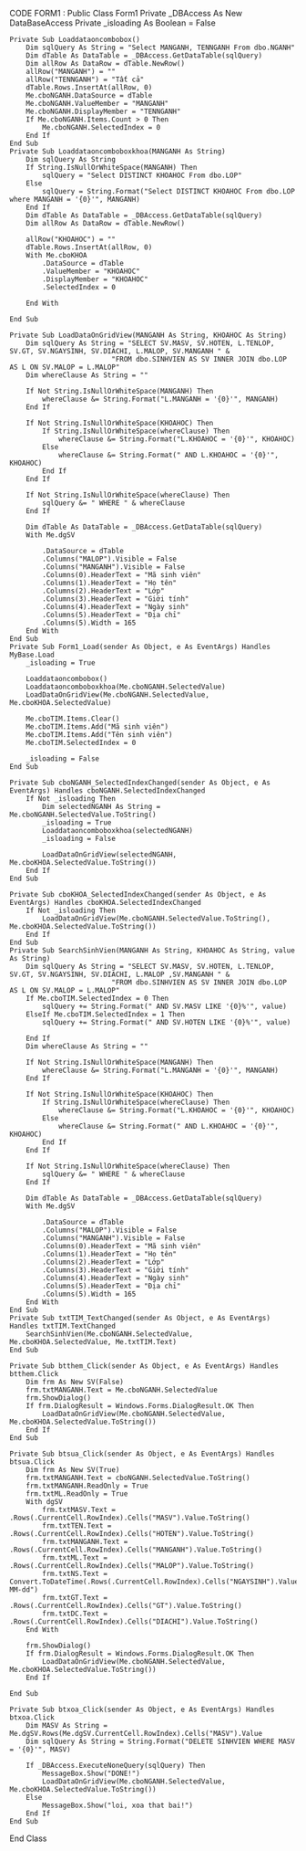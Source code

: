 CODE FORM1 :
Public Class Form1
    Private _DBAccess As New DataBaseAccess
    Private _isloading As Boolean = False

    Private Sub Loaddataoncombobox()
        Dim sqlQuery As String = "Select MANGANH, TENNGANH From dbo.NGANH"
        Dim dTable As DataTable = _DBAccess.GetDataTable(sqlQuery)
        Dim allRow As DataRow = dTable.NewRow()
        allRow("MANGANH") = ""
        allRow("TENNGANH") = "Tất cả"
        dTable.Rows.InsertAt(allRow, 0)
        Me.cboNGANH.DataSource = dTable
        Me.cboNGANH.ValueMember = "MANGANH"
        Me.cboNGANH.DisplayMember = "TENNGANH"
        If Me.cboNGANH.Items.Count > 0 Then
            Me.cboNGANH.SelectedIndex = 0
        End If
    End Sub
    Private Sub Loaddataoncomboboxkhoa(MANGANH As String)
        Dim sqlQuery As String
        If String.IsNullOrWhiteSpace(MANGANH) Then
            sqlQuery = "Select DISTINCT KHOAHOC From dbo.LOP"
        Else
            sqlQuery = String.Format("Select DISTINCT KHOAHOC From dbo.LOP where MANGANH = '{0}'", MANGANH)
        End If
        Dim dTable As DataTable = _DBAccess.GetDataTable(sqlQuery)
        Dim allRow As DataRow = dTable.NewRow()

        allRow("KHOAHOC") = ""
        dTable.Rows.InsertAt(allRow, 0)
        With Me.cboKHOA
            .DataSource = dTable
            .ValueMember = "KHOAHOC"
            .DisplayMember = "KHOAHOC"
            .SelectedIndex = 0

        End With

    End Sub

    Private Sub LoadDataOnGridView(MANGANH As String, KHOAHOC As String)
        Dim sqlQuery As String = "SELECT SV.MASV, SV.HOTEN, L.TENLOP, SV.GT, SV.NGAYSINH, SV.DIACHI, L.MALOP, SV.MANGANH " &
                             "FROM dbo.SINHVIEN AS SV INNER JOIN dbo.LOP AS L ON SV.MALOP = L.MALOP"
        Dim whereClause As String = ""

        If Not String.IsNullOrWhiteSpace(MANGANH) Then
            whereClause &= String.Format("L.MANGANH = '{0}'", MANGANH)
        End If

        If Not String.IsNullOrWhiteSpace(KHOAHOC) Then
            If String.IsNullOrWhiteSpace(whereClause) Then
                whereClause &= String.Format("L.KHOAHOC = '{0}'", KHOAHOC)
            Else
                whereClause &= String.Format(" AND L.KHOAHOC = '{0}'", KHOAHOC)
            End If
        End If

        If Not String.IsNullOrWhiteSpace(whereClause) Then
            sqlQuery &= " WHERE " & whereClause
        End If

        Dim dTable As DataTable = _DBAccess.GetDataTable(sqlQuery)
        With Me.dgSV

            .DataSource = dTable
            .Columns("MALOP").Visible = False
            .Columns("MANGANH").Visible = False
            .Columns(0).HeaderText = "Mã sinh viên"
            .Columns(1).HeaderText = "Họ tên"
            .Columns(2).HeaderText = "Lớp"
            .Columns(3).HeaderText = "Giới tính"
            .Columns(4).HeaderText = "Ngày sinh"
            .Columns(5).HeaderText = "Địa chỉ"
            .Columns(5).Width = 165
        End With
    End Sub
    Private Sub Form1_Load(sender As Object, e As EventArgs) Handles MyBase.Load
        _isloading = True

        Loaddataoncombobox()
        Loaddataoncomboboxkhoa(Me.cboNGANH.SelectedValue)
        LoadDataOnGridView(Me.cboNGANH.SelectedValue, Me.cboKHOA.SelectedValue)

        Me.cboTIM.Items.Clear()
        Me.cboTIM.Items.Add("Mã sinh viên")
        Me.cboTIM.Items.Add("Tên sinh viên")
        Me.cboTIM.SelectedIndex = 0

        _isloading = False
    End Sub

    Private Sub cboNGANH_SelectedIndexChanged(sender As Object, e As EventArgs) Handles cboNGANH.SelectedIndexChanged
        If Not _isloading Then
            Dim selectedNGANH As String = Me.cboNGANH.SelectedValue.ToString()
            _isloading = True
            Loaddataoncomboboxkhoa(selectedNGANH)
            _isloading = False

            LoadDataOnGridView(selectedNGANH, Me.cboKHOA.SelectedValue.ToString())
        End If
    End Sub

    Private Sub cboKHOA_SelectedIndexChanged(sender As Object, e As EventArgs) Handles cboKHOA.SelectedIndexChanged
        If Not _isloading Then
            LoadDataOnGridView(Me.cboNGANH.SelectedValue.ToString(), Me.cboKHOA.SelectedValue.ToString())
        End If
    End Sub
    Private Sub SearchSinhVien(MANGANH As String, KHOAHOC As String, value As String)
        Dim sqlQuery As String = "SELECT SV.MASV, SV.HOTEN, L.TENLOP, SV.GT, SV.NGAYSINH, SV.DIACHI, L.MALOP ,SV.MANGANH " &
                             "FROM dbo.SINHVIEN AS SV INNER JOIN dbo.LOP AS L ON SV.MALOP = L.MALOP"
        If Me.cboTIM.SelectedIndex = 0 Then
            sqlQuery += String.Format(" AND SV.MASV LIKE '{0}%'", value)
        ElseIf Me.cboTIM.SelectedIndex = 1 Then
            sqlQuery += String.Format(" AND SV.HOTEN LIKE '{0}%'", value)

        End If
        Dim whereClause As String = ""

        If Not String.IsNullOrWhiteSpace(MANGANH) Then
            whereClause &= String.Format("L.MANGANH = '{0}'", MANGANH)
        End If

        If Not String.IsNullOrWhiteSpace(KHOAHOC) Then
            If String.IsNullOrWhiteSpace(whereClause) Then
                whereClause &= String.Format("L.KHOAHOC = '{0}'", KHOAHOC)
            Else
                whereClause &= String.Format(" AND L.KHOAHOC = '{0}'", KHOAHOC)
            End If
        End If

        If Not String.IsNullOrWhiteSpace(whereClause) Then
            sqlQuery &= " WHERE " & whereClause
        End If

        Dim dTable As DataTable = _DBAccess.GetDataTable(sqlQuery)
        With Me.dgSV

            .DataSource = dTable
            .Columns("MALOP").Visible = False
            .Columns("MANGANH").Visible = False
            .Columns(0).HeaderText = "Mã sinh viên"
            .Columns(1).HeaderText = "Họ tên"
            .Columns(2).HeaderText = "Lớp"
            .Columns(3).HeaderText = "Giới tính"
            .Columns(4).HeaderText = "Ngày sinh"
            .Columns(5).HeaderText = "Địa chỉ"
            .Columns(5).Width = 165
        End With
    End Sub
    Private Sub txtTIM_TextChanged(sender As Object, e As EventArgs) Handles txtTIM.TextChanged
        SearchSinhVien(Me.cboNGANH.SelectedValue, Me.cboKHOA.SelectedValue, Me.txtTIM.Text)
    End Sub

    Private Sub btthem_Click(sender As Object, e As EventArgs) Handles btthem.Click
        Dim frm As New SV(False)
        frm.txtMANGANH.Text = Me.cboNGANH.SelectedValue
        frm.ShowDialog()
        If frm.DialogResult = Windows.Forms.DialogResult.OK Then
            LoadDataOnGridView(Me.cboNGANH.SelectedValue, Me.cboKHOA.SelectedValue.ToString())
        End If
    End Sub

    Private Sub btsua_Click(sender As Object, e As EventArgs) Handles btsua.Click
        Dim frm As New SV(True)
        frm.txtMANGANH.Text = cboNGANH.SelectedValue.ToString()
        frm.txtMANGANH.ReadOnly = True
        frm.txtML.ReadOnly = True
        With dgSV
            frm.txtMASV.Text = .Rows(.CurrentCell.RowIndex).Cells("MASV").Value.ToString()
            frm.txtTEN.Text = .Rows(.CurrentCell.RowIndex).Cells("HOTEN").Value.ToString()
            frm.txtMANGANH.Text = .Rows(.CurrentCell.RowIndex).Cells("MANGANH").Value.ToString()
            frm.txtML.Text = .Rows(.CurrentCell.RowIndex).Cells("MALOP").Value.ToString()
            frm.txtNS.Text = Convert.ToDateTime(.Rows(.CurrentCell.RowIndex).Cells("NGAYSINH").Value).ToString("yyyy-MM-dd")
            frm.txtGT.Text = .Rows(.CurrentCell.RowIndex).Cells("GT").Value.ToString()
            frm.txtDC.Text = .Rows(.CurrentCell.RowIndex).Cells("DIACHI").Value.ToString()
        End With

        frm.ShowDialog()
        If frm.DialogResult = Windows.Forms.DialogResult.OK Then
            LoadDataOnGridView(Me.cboNGANH.SelectedValue, Me.cboKHOA.SelectedValue.ToString())
        End If

    End Sub

    Private Sub btxoa_Click(sender As Object, e As EventArgs) Handles btxoa.Click
        Dim MASV As String = Me.dgSV.Rows(Me.dgSV.CurrentCell.RowIndex).Cells("MASV").Value
        Dim sqlQuery As String = String.Format("DELETE SINHVIEN WHERE MASV = '{0}'", MASV)

        If _DBAccess.ExecuteNoneQuery(sqlQuery) Then
            MessageBox.Show("DONE!")
            LoadDataOnGridView(Me.cboNGANH.SelectedValue, Me.cboKHOA.SelectedValue.ToString())
        Else
            MessageBox.Show("loi, xoa that bai!")
        End If
    End Sub
End Class

